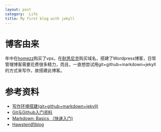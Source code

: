 ```yaml
---
layout: post
category:  Life
title: My first blog with jekyll
---
```


# 博客由来
年中在[homezz](http://www.homezz.com/)购买了vps，在[耐思尼克](http://www.iisp.com/)购买域名，搭建了Wordpress博客，日常管理博客需要花费很多精力，而且，一直想尝试用git+github+markdown+jekyll的方式来写作，故搭建此博客。

# 参考资料
* [写作环境搭建(git+github+markdown+jekyll)][1]
* [Git与Github入门资料](http://www.yangzhiping.com/tech/git.html)
* [Markdown: Basics （快速入门)](http://wowubuntu.com/markdown/basic.html)
* [Hawstein的blog](https://github.com/Hawstein/hawstein.github.com)

[1]: http://ellochen.github.io/2013/03/写作环境搭建(git+github+markdown+jekyll)/



